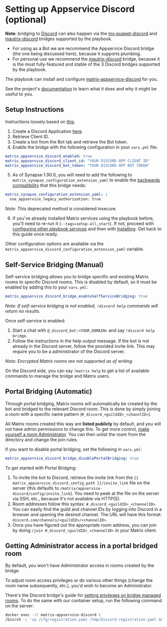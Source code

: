 # Setting up Appservice Discord (optional)

**Note**: bridging to [Discord](https://discordapp.com/) can also happen via the [mx-puppet-discord](configuring-playbook-bridge-mx-puppet-discord.md) and [mautrix-discord](configuring-playbook-bridge-mautrix-discord.md) bridges supported by the playbook.
- For using as a Bot we are recommend the Appservice Discord bridge (the one being discussed here), because it supports plumbing.
- For personal use we recommend the [mautrix-discord](configuring-playbook-bridge-mautrix-discord.md) bridge, because it is the most fully-featured and stable of the 3 Discord bridges supported by the playbook.

The playbook can install and configure [matrix-appservice-discord](https://github.com/Half-Shot/matrix-appservice-discord) for you.

See the project's [documentation](https://github.com/Half-Shot/matrix-appservice-discord/blob/master/README.md) to learn what it does and why it might be useful to you.


## Setup Instructions

Instructions loosely based on [this](https://github.com/Half-Shot/matrix-appservice-discord#setting-up).

1. Create a Discord Application [here](https://discordapp.com/developers/applications).
2. Retrieve Client ID.
3. Create a bot from the Bot tab and retrieve the Bot token.
4. Enable the bridge with the following configuration in your `vars.yml` file:

```yaml
matrix_appservice_discord_enabled: true
matrix_appservice_discord_client_id: "YOUR DISCORD APP CLIENT ID"
matrix_appservice_discord_bot_token: "YOUR DISCORD APP BOT TOKEN"
```
5. As of Synapse 1.90.0, you will need to add the following to `matrix_synapse_configuration_extension_yaml` to enable the [backwards compatibility](https://matrix-org.github.io/synapse/latest/upgrade#upgrading-to-v1900) that this bridge needs:
```yaml
matrix_synapse_configuration_extension_yaml: |
  use_appservice_legacy_authorization: true
```
*Note*: This deprecated method is considered insecure.

6. If you've already installed Matrix services using the playbook before, you'll need to re-run it (`--tags=setup-all,start`). If not, proceed with [configuring other playbook services](configuring-playbook.md) and then with [Installing](installing.md). Get back to this guide once ready.

Other configuration options are available via the `matrix_appservice_discord_configuration_extension_yaml` variable.

## Self-Service Bridging (Manual)

Self-service bridging allows you to bridge specific and existing Matrix rooms to specific Discord rooms. This is disabled by default, so it must be enabled by adding this to your `vars.yml`:

```yaml
matrix_appservice_discord_bridge_enableSelfServiceBridging: true
```

_Note: If self-service bridging is not enabled, `!discord help` commands will return no results._

Once self-service is enabled:

1. Start a chat with `@_discord_bot:<YOUR_DOMAIN>` and say `!discord help bridge`.
2. Follow the instructions in the help output message. If the bot is not already in the Discord server, follow the provided invite link. This may require you to be a administrator of the Discord server.

_Note: Encrypted Matrix rooms are not supported as of writing._

On the Discord side, you can say `!matrix help` to get a list of available commands to manage the bridge and Matrix users.

## Portal Bridging (Automatic)

Through portal bridging, Matrix rooms will automatically be created by the bot and bridged to the relevant Discord room. This is done by simply joining a room with a specific name pattern (`#_discord_<guildID>_<channlID>`).

All Matrix rooms created this way are **listed publicly** by default, and you will not have admin permissions to change this. To get more control, [make yourself a room Administrator](#getting-administrator-access-in-a-portal-bridged-room). You can then unlist the room from the directory and change the join rules.

If you want to disable portal bridging, set the following in `vars.yml`:

```yaml
matrix_appservice_discord_bridge_disablePortalBridging: true
```

To get started with Portal Bridging:

1. To invite the bot to Discord, retrieve the invite link from the `{{ matrix_appservice_discord_config_path }}/invite_link` file on the server (this defaults to `/matrix/appservice-discord/config/invite_link`). You need to peek at the file on the server via SSH, etc., because it's not available via HTTP(S).
2. Room addresses follow this syntax: `#_discord_<guildID>_<channelID>`. You can easily find the guild and channel IDs by logging into Discord in a browser and opening the desired channel. The URL will have this format: `discord.com/channels/<guildID>/<channelID>`.
3. Once you have figured out the appropriate room address, you can join by doing `/join #_discord_<guildID>_<channelID>` in your Matrix client.

## Getting Administrator access in a portal bridged room

By default, you won't have Administrator access in rooms created by the bridge.

To adjust room access privileges or do various other things (change the room name subsequently, etc.), you'd wish to become an Administrator.

There's the Discord bridge's guide for [setting privileges on bridge managed rooms](https://github.com/Half-Shot/matrix-appservice-discord/blob/master/docs/howto.md#set-privileges-on-bridge-managed-rooms). To do the same with our container setup, run the following command on the server:

```sh
docker exec -it matrix-appservice-discord \
/bin/sh -c 'cp /cfg/registration.yaml /tmp/discord-registration.yaml && cd /tmp && node /build/tools/adminme.js -c /cfg/config.yaml -m "!ROOM_ID:SERVER" -u "@USER:SERVER" -p 100'
```
